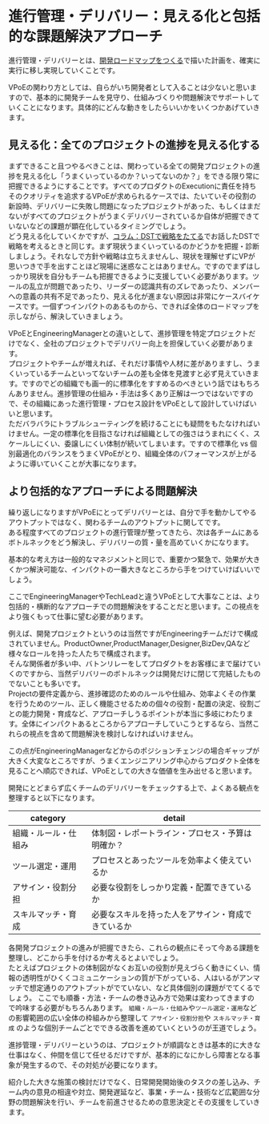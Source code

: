 # 進行管理・デリバリー：見える化と包括的な課題解決アプローチ


進行管理・デリバリーとは、[開発ロードマップをつくる](https://github.com/takayukishmz/VPoE-handbook/blob/master/development-roadmap-ja.md)で描いた計画を、確実に実行に移し実現していくことです。

VPoEの関わり方としては、自らがいち開発者として入ることは少ないと思いますので、基本的に開発チームを見守り、仕組みづくりや問題解決でサポートしていくことになります。具体的にどんな動きをしたらいいかをいくつかあげていきます。

## 見える化：全てのプロジェクトの進捗を見える化する

まずできること且つやるべきことは、関わっている全ての開発プロジェクトの進捗を見える化し「うまくいっているのか？いってないのか？」をできる限り常に把握できるようにすることです。すべてのプロダクトのExecutionに責任を持ちそのクオリティを追求するVPoEが求められるケースでは、たいていその役割の新設時、デリバリーに失敗し問題になったプロジェクトがあった、もしくはまだないがすべてのプロジェクトがうまくデリバリーされているか自体が把握できていないなどの課題が顕在化しているタイミングでしょう。<br>
どう見える化していくかですが、[コラム：DSTで戦略をたてる](https://github.com/takayukishmz/VPoE-handbook/blob/master/DST-framework-for-building-strategy-ha.md)でお話したDSTで戦略を考えるときと同じす。まず現状うまくいっているのかどうかを把握・診断しましょう。それなしで方針や戦略は立ちえませんし、現状を理解せずにVPが思いつきで手を出すことほど現場に迷惑なことはありません。ですのでまずはしっかり現状を自分もチームも把握できるように支援していく必要があります。ツールの乱立が問題であったり、リーダーの認識共有のズレであったり、メンバーへの意義の共有不足であったり、見える化が進まない原因は非常にケースバイケースです。一個ずつインパクトのあるものから、できれば全体のロードマップを示しながら、解決していきましょう。<br>

VPoEとEngineeringManagerとの違いとして、進捗管理を特定プロジェクトだけでなく、全社のプロジェクトでデリバリー向上を担保していく必要があります。<br>
プロジェクトやチームが増えれば、それだけ事情や人材に差がありますし、うまくいっているチームといってないチームの差も全体を見渡すと必ず見えていきます。ですのでどの組織でも画一的に標準化をすすめるのべきという話ではもちろんありません。進捗管理の仕組み・手法は多くあり正解は一つではないですので、その組織にあった進行管理・プロセス設計をVPoEとして設計していけばいいと思います。<br>
ただバラバラにトラブルシューティングを続けることにも疑問をもたなければいけません。一定の標準化を目指さなければ組織としての強さはうまれにくく、スケールしにくい、委譲しにくい体制が続いてしまいます。ですので標準化 vs 個別最適化のバランスをうまくVPoEがとり、組織全体のパフォーマンスが上がるように導いていくことが大事になります。

## より包括的なアプローチによる問題解決

繰り返しになりますがVPoEにとってデリバリーとは、自分で手を動かしてやるアウトプットではなく、関わるチームのアウトプットに関してです。<br>
ある程度すべてのプロジェクトの進行管理が整ってきたら、次は各チームにあるボトルネックをどう解決し、デリバリーの質・量を高めていくかになります。

基本的な考え方は一般的なマネジメントと同じで、重要かつ緊急で、効果が大きくかつ解決可能な、インパクトの一番大きなところから手をつけていけばいいでしょう。

ここでEngineeringManagerやTechLeadと違うVPoEとして大事なことは、より包括的・横断的なアプローチでの問題解決をすることだと思います。この視点をより強くもって仕事に望む必要があります。

例えば、開発プロジェクトというのは当然ですがEngineeringチームだけで構成されていません。ProductOwner,ProductManager,Designer,BizDev,QAなど様々なロールを持った人たちで構成されます。<br>
そんな関係者が多い中、バトンリレーをしてプロダクトをお客様にまで届けていくのですから、当然デリバリーのボトルネックは開発だけに閉じて完結したものでないことも多いです。<br>
Projectの要件定義から、進捗確認のためのルールや仕組み、効率よくその作業を行うためのツール、正しく機能させるための個々の役割・配置の決定、役割ごとの能力開発・育成など、アプローチしうるポイントが本当に多岐にわたります。全体にインパクトあるところからアプローチしていこうとするなら、当然これらの視点を含めて問題解決を検討しなければいけません。<br>

この点がEngineeringManagerなどからのポジションチェンジの場合ギャップが大きく大変なところですが、うまくエンジニアリング中心からプロダクト全体を見ることへ順応できれば、VPoEとしての大きな価値を生み出せると思います。

開発にとどまらず広くチームのデリバリーをチェックする上で、よくある観点を整理すると以下になります。

| category | detail |
|----------------------|--------------------------------------------------|
| 組織・ルール・仕組み | 体制図・レポートライン・プロセス・予算は明確か？ |
| ツール選定・運用 | プロセスとあったツールを効率よく使えているか |
| アサイン・役割分担 | 必要な役割をしっかり定義・配置できているか |
| スキルマッチ・育成 | 必要なスキルを持った人をアサイン・育成できているか |

各開発プロジェクトの進みが把握できたら、これらの観点にそって今ある課題を整理し、どこから手を付けるか考えるとよいでしょう。<br>
たとえばプロジェクトの体制図がなくお互いの役割が見えづらく動きにくい、情報の透明性がひくくコミュニケーションの質が下がっている、人はいるがアンマッチで想定通りのアウトプットがでていない、など具体個別の課題がでてくるでしょう。
ここでも順番・方法・チームの巻き込み方で効果は変わってきますので吟味する必要がもちろんあります。 `組織・ルール・仕組み`や`ツール選定・運用`などの影響範囲の広い全体の枠組みから整理して `アサイン・役割分担`や `スキルマッチ・育成` のような個別チームごとでできる改善を進めていくというのが王道でしょう。

進捗管理・デリバリーというのは、プロジェクトが順調なときは基本的に大きな仕事はなく、仲間を信じて任せるだけですが、基本的になにかしら障害となる事象が発生するので、その対処が必要になります。<br>

紹介した大きな施策の検討だけでなく、日常開発開始後のタスクの差し込み、チーム内の意見の相違や対立、開発遅延など、事業・チーム・技術など広範囲な分野の問題解決を行い、チームを前進させるための意思決定とその支援をしていきます。
